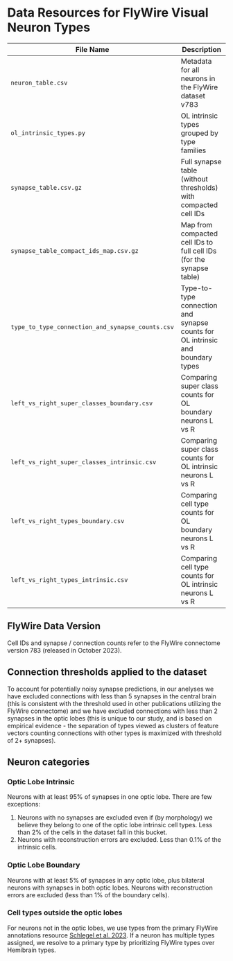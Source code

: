 # Data Resources for FlyWire Visual Neuron Types

| File Name                                      | Description                                                                    |
|------------------------------------------------|--------------------------------------------------------------------------------|
| `neuron_table.csv`                            | Metadata for all neurons in the FlyWire dataset v783                           |
| `ol_intrinsic_types.py`                        | OL intrinsic types grouped by type families                                    |
| `synapse_table.csv.gz`                         | Full synapse table (without thresholds) with compacted cell IDs                |
| `synapse_table_compact_ids_map.csv.gz`         | Map from compacted cell IDs to full cell IDs (for the synapse table)           |
| `type_to_type_connection_and_synapse_counts.csv` | Type-to-type connection and synapse counts for OL intrinsic and boundary types |
| `left_vs_right_super_classes_boundary.csv`     | Comparing super class counts for OL boundary neurons L vs R                    |
| `left_vs_right_super_classes_intrinsic.csv`    | Comparing super class counts for OL intrinsic neurons L vs R                   |
| `left_vs_right_types_boundary.csv`             | Comparing cell type counts for OL boundary neurons L vs R                      |
| `left_vs_right_types_intrinsic.csv`            | Comparing cell type counts for OL intrinsic neurons L vs R                     |


## FlyWire Data Version
Cell IDs and synapse / connection counts refer to the FlyWire connectome version 783 (released in October 2023).

## Connection thresholds applied to the dataset
To account for potentially noisy synapse predictions, in our anelyses we have excluded 
connections with less than 5 synapses in the central brain
(this is consistent with the threshold used in other publications utilizing the FlyWire connectome) and we have
excluded connections with less than 2 synapses in the optic lobes (this is unique to our study, and is based on 
empirical evidence - the separation of types viewed as clusters of feature vectors counting connections with other 
types is maximized with threshold of 2+ synapses).

## Neuron categories
### Optic Lobe Intrinsic
Neurons with at least 95% of synapses in one optic lobe. There are few exceptions:
1. Neurons with no synapses are excluded even if (by morphology) we believe they belong to one of the optic lobe 
intrinsic cell types. Less than 2% of the cells in the dataset fall in this bucket.
2. Neurons with reconstruction errors are excluded. Less than 0.1% of the intrinsic cells.

### Optic Lobe Boundary
Neurons with at least 5% of synapses in any optic lobe, plus bilateral neurons with synapses in both optic lobes.
Neurons with reconstruction errors are excluded (less than 1% of the boundary cells).

### Cell types outside the optic lobes
For neurons not in the optic lobes, we use types from the primary FlyWire annotations resource
[Schlegel et al. 2023](https://www.biorxiv.org/content/10.1101/2023.06.27.546055v2).
If a neuron has multiple types assigned, we resolve to a primary type by prioritizing FlyWire types over Hemibrain types.
